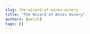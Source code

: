 ```yaml
---
slug: the-wizard-of-wines-winery
title: "The Wizard of Wines Winery"
authors: [welch]
tags: []
---
```


